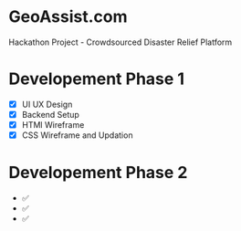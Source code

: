 # GeoAssist.com
Hackathon Project - Crowdsourced Disaster Relief Platform 

# Developement Phase 1 

- [x] UI UX Design
- [x] Backend Setup
- [x] HTMl Wireframe
- [x] CSS Wireframe and Updation

# Developement Phase 2

- :white_check_mark:
- :white_check_mark:
- :white_check_mark:


